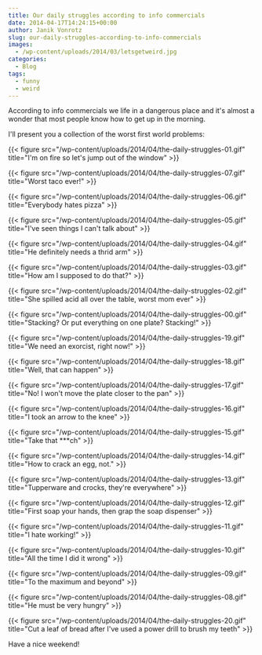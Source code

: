```yaml
---
title: Our daily struggles according to info commercials
date: 2014-04-17T14:24:15+00:00
author: Janik Vonrotz
slug: our-daily-struggles-according-to-info-commercials
images:
  - /wp-content/uploads/2014/03/letsgetweird.jpg
categories:
  - Blog
tags:
  - funny
  - weird
---
```

According to info commercials we life in a dangerous place and it's almost a wonder that most people know how to get up in the morning.

I'll present you a collection of the worst first world problems:

{{< figure src="/wp-content/uploads/2014/04/the-daily-struggles-01.gif" title="I'm on fire so let's jump out of the window" >}}
<!--more-->

{{< figure src="/wp-content/uploads/2014/04/the-daily-struggles-07.gif" title="Worst taco ever!" >}}

{{< figure src="/wp-content/uploads/2014/04/the-daily-struggles-06.gif" title="Everybody hates pizza" >}}

{{< figure src="/wp-content/uploads/2014/04/the-daily-struggles-05.gif" title="I've seen things I can't talk about" >}}

{{< figure src="/wp-content/uploads/2014/04/the-daily-struggles-04.gif" title="He definitely needs a thrid arm" >}}

{{< figure src="/wp-content/uploads/2014/04/the-daily-struggles-03.gif" title="How am I supposed to do that?" >}}

{{< figure src="/wp-content/uploads/2014/04/the-daily-struggles-02.gif" title="She spilled acid all over the table, worst mom ever" >}}

{{< figure src="/wp-content/uploads/2014/04/the-daily-struggles-00.gif" title="Stacking? Or put everything on one plate? Stacking!" >}}

{{< figure src="/wp-content/uploads/2014/04/the-daily-struggles-19.gif" title="We need an exorcist, right now!" >}}

{{< figure src="/wp-content/uploads/2014/04/the-daily-struggles-18.gif" title="Well, that can happen" >}}

{{< figure src="/wp-content/uploads/2014/04/the-daily-struggles-17.gif" title="No! I won't move the plate closer to the pan" >}}

{{< figure src="/wp-content/uploads/2014/04/the-daily-struggles-16.gif" title="I took an arrow to the knee" >}}

{{< figure src="/wp-content/uploads/2014/04/the-daily-struggles-15.gif" title="Take that ***ch" >}}

{{< figure src="/wp-content/uploads/2014/04/the-daily-struggles-14.gif" title="How to crack an egg, not." >}}

{{< figure src="/wp-content/uploads/2014/04/the-daily-struggles-13.gif" title="Tupperware and crocks, they're everywhere" >}}

{{< figure src="/wp-content/uploads/2014/04/the-daily-struggles-12.gif" title="First soap your hands, then grap the soap dispenser" >}}

{{< figure src="/wp-content/uploads/2014/04/the-daily-struggles-11.gif" title="I hate working!" >}}

{{< figure src="/wp-content/uploads/2014/04/the-daily-struggles-10.gif" title="All the time I did it wrong" >}}

{{< figure src="/wp-content/uploads/2014/04/the-daily-struggles-09.gif" title="To the maximum and beyond" >}}

{{< figure src="/wp-content/uploads/2014/04/the-daily-struggles-08.gif" title="He must be very hungry" >}}

{{< figure src="/wp-content/uploads/2014/04/the-daily-struggles-20.gif" title="Cut a leaf of bread after I've used a power drill to brush my teeth" >}}

Have a nice weekend!